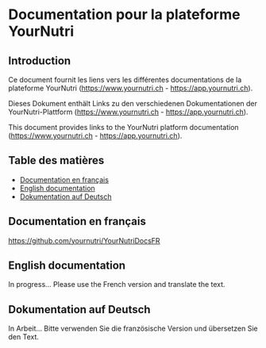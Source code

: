 # Documentation pour la plateforme YourNutri

## Introduction

Ce document fournit les liens vers les différentes documentations de la plateforme YourNutri (https://www.yournutri.ch - https://app.yournutri.ch).

Dieses Dokument enthält Links zu den verschiedenen Dokumentationen der YourNutri-Plattform (https://www.yournutri.ch - https://app.yournutri.ch).

This document provides links to the YourNutri platform documentation (https://www.yournutri.ch - https://app.yournutri.ch).

## Table des matières

- [Documentation en français](#docfr)
- [English documentation](#docen)
- [Dokumentation auf Deutsch](#docde)

## Documentation en français

https://github.com/yournutri/YourNutriDocsFR

## English documentation

In progress... Please use the French version and translate the text.

## Dokumentation auf Deutsch

In Arbeit... Bitte verwenden Sie die französische Version und übersetzen Sie den Text.
